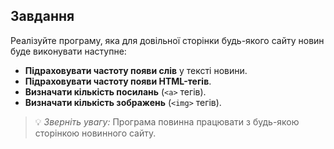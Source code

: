 ## Завдання

Реалізуйте програму, яка для довільної сторінки будь-якого сайту новин буде виконувати наступне:

- **Підраховувати частоту появи слів** у тексті новини.
- **Підраховувати частоту появи HTML-тегів**.
- **Визначати кількість посилань** (`<a>` тегів).
- **Визначати кількість зображень** (`<img>` тегів).

> 💡 *Зверніть увагу:* Програма повинна працювати з будь-якою сторінкою новинного сайту.
